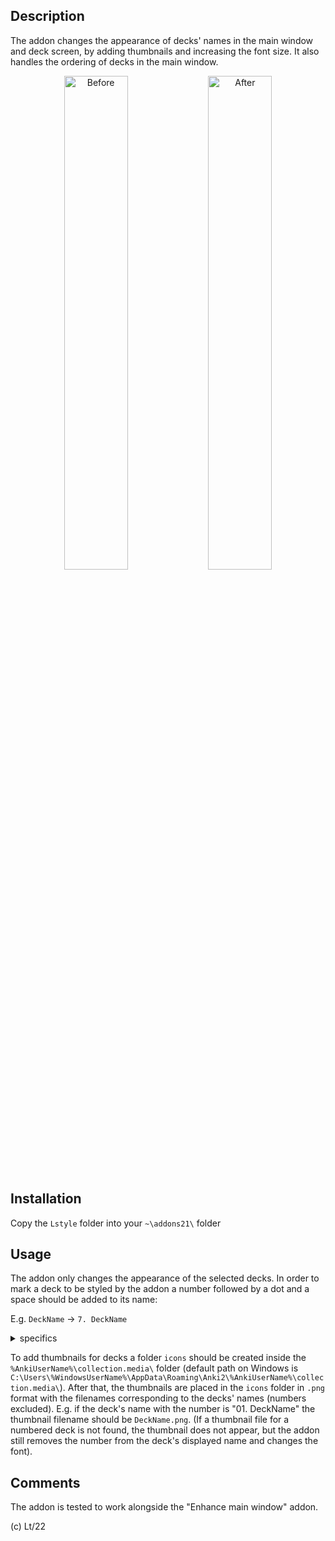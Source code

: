 ## Description

The addon changes the appearance of decks' names in the main window and deck screen, by adding thumbnails and increasing the font size.
It also handles the ordering of decks in the main window.

<p align="middle">
  <img src="https://github.com/Eltaurus-Lt/Lt-Anki-Addons/assets/93875472/7f869a96-a6db-4797-b445-307e1ffbf249" title="Before" style="width:45%">
  <img src="https://github.com/Eltaurus-Lt/Lt-Anki-Addons/assets/93875472/88623baf-5507-4912-a880-bf903a3dff09" title="After" style="width:45%">
</p>

## Installation

Copy the `Lstyle` folder into your `~\addons21\` folder

## Usage

The addon only changes the appearance of the selected decks. In order to mark a deck to be styled by the addon a number followed by a dot and a space should be added to its name:

E.g. `DeckName` → `7. DeckName`
 
<details>
  <summary>specifics</summary> 
The added number will not be displayed after the styling is applied by the addon. It is only there for marking decks as well as for manually rearranging them on the main screen.
Multiple numbers separated by dots can be used, e.g. `04.8.15. `, which is intended for numbering subdecks but is not necessary.
Numbers can be repeated, so in case manual ordering is not a concern, the same number can be used for all decks, e.g. `0. `.
</details> 

To add thumbnails for decks a folder `icons` should be created inside the `%AnkiUserName%\collection.media\` folder (default path on Windows is `C:\Users\%WindowsUserName%\AppData\Roaming\Anki2\%AnkiUserName%\collection.media\`). After that, the thumbnails are placed in the `icons` folder in `.png` format with the filenames corresponding to the decks' names (numbers excluded).
E.g. if the deck's name with the number is "01. DeckName" the thumbnail filename should be `DeckName.png`.
(If a thumbnail file for a numbered deck is not found, the thumbnail does not appear, but the addon still removes the number from the deck's displayed name and changes the font).

## Comments

The addon is tested to work alongside the "Enhance main window" addon.

(c) Lt/22
